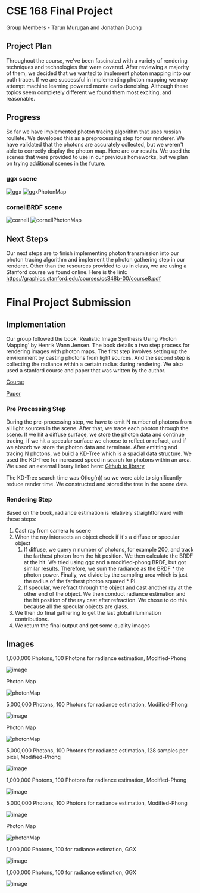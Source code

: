 # CSE 168 Final Project

Group Members - Tarun Murugan and Jonathan Duong

## Project Plan
Throughout the course, we've been fascinated with a variety of rendering techniques and technologies that were covered. After reviewing a majority of them, we decided that we wanted to implement photon mapping into our path tracer. If we are successful in implementing photon mapping we may attempt machine learning powered monte carlo denoising. Although these topics seem completely different we found them most exciting, and reasonable.

## Progress
So far we have implemented photon tracing algorithm that uses russian roullete. We developed this as a preprocessing step for our renderer. We have validated that the photons are accurately collected, but we weren't able to correctly display the photon map. Here are our results. We used the scenes that were provided to use in our previous homeworks, but we plan on trying additional scenes in the future.

### ggx scene

![ggx](./ggx.png)
![ggxPhotonMap](./ggxPhotonMap.png)

### cornellBRDF scene

![cornell](./cornellBRDF.png)
![cornellPhotonMap](./cornellBRDFPhotonMap.png)


## Next Steps
Our next steps are to finish implementing photon transmission into our photon tracing algorithm and implement the photon gathering step in our renderer. Other than the resources provided to us in class, we are using a Stanford course we found online. Here is the link: https://graphics.stanford.edu/courses/cs348b-00/course8.pdf

# Final Project Submission

## Implementation
Our group followed the book 'Realistic Image Synthesis Using Photon Mapping' by Henrik Wann Jensen. The book details a two step process for rendering images with photon maps. The first step involves setting up the environment by casting photons from light sources. And the second step is collecting the radiance within a certain radius during rendering. We also used a stanford course and paper that was written by the author.

[Course](http://graphics.ucsd.edu/~henrik/papers/photon_map/global_illumination_using_photon_maps_egwr96.pdf)

[Paper](https://graphics.stanford.edu/courses/cs348b-00/course8.pdf)

### Pre Processing Step
During the pre-processing step, we have to emit N number of photons from all light sources in the scene. After that, we trace each photon through the scene. If we hit a diffuse surface, we store the photon data and continue tracing, if we hit a specular surface we choose to reflect or refract, and if we absorb we store the photon data and terminate. After emitting and tracing N photons, we build a KD-Tree which is a spacial data structure. We used the KD-Tree for increased speed in search for photons within an area. We used an external library linked here:
[Github to library](https://github.com/cdalitz/kdtree-cpp)

The KD-Tree search time was O(log(n)) so we were able to significantly reduce render time. We constructed and stored the tree in the scene data.

### Rendering Step
Based on the book, radiance estimation is relatively straightforward with these steps:

1) Cast ray from camera to scene
2) When the ray intersects an object check if it's a diffuse or specular object
   1) If diffuse, we query n number of photons, for example 200, and track the farthest photon from the hit position. We then calculate the BRDF at the hit. We tried using ggx and a modified-phong BRDF, but got similar results. Therefore, we sum the radiance as the BRDF * the photon power. Finally, we divide by the sampling area which is just the radius of the farthest photon squared * PI.
   2) If specular, we refract through the object and cast another ray at the other end of the object. We then conduct radiance estimation and the hit position of the ray cast after refraction. We chose to do this because all the specular objects are glass.
3) We then do final gathering to get the last global illumination contributions.
4) We return the final output and get some quality images


## Images

1,000,000 Photons, 100 Photons for radiance estimation, Modified-Phong

![image](refraction100000Shot100Collected.png)

Photon Map 

![photonMap](refraction100000Shot100CollectedPhotonMap.png)


5,000,000 Photons, 100 Photons for radiance estimation, Modified-Phong

![image](refraction500000Shot100Collected.png)

Photon Map 

![photonMap](refraction500000Shot100CollectedPhotonMap.png)


5,000,000 Photons, 100 Photons for radiance estimation, 128 samples per pixel, Modified-Phong

![image](dragon500000Shot100Collectedspp8.png)

1,000,000 Photons, 100 Photons for radiance estimation, Modified-Phong

![image](dragon100000Shot100Collected.png)

5,000,000 Photons, 100 Photons for radiance estimation, Modified-Phong

![image](cornellBRDF500000Shot100Collected.png)

Photon Map 

![photonMap](cornellBRDF500000Shot100CollectedPhotonMap.png)


1,000,000 Photons, 100 for radiance estimation, GGX

![image](cornell-refraction2.png)

1,000,000 Photons, 100 for radiance estimation, GGX

![image](ggx%20copy.png)